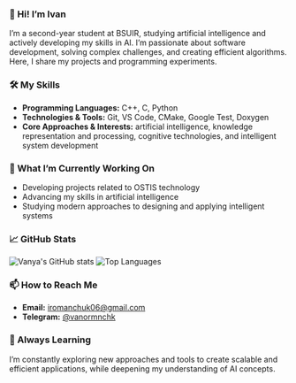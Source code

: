 ### 👋 Hi! I’m Ivan

I’m a second-year student at BSUIR, studying artificial intelligence and actively developing my skills in AI. I’m passionate about software development, solving complex challenges, and creating efficient algorithms. Here, I share my projects and programming experiments.

### 🛠️ My Skills

- **Programming Languages:** C++, C, Python
- **Technologies & Tools:** Git, VS Code, CMake, Google Test, Doxygen
- **Core Approaches & Interests:** artificial intelligence, knowledge representation and processing, cognitive technologies, and intelligent system development

### 🔭 What I’m Currently Working On

- Developing projects related to OSTIS technology
- Advancing my skills in artificial intelligence
- Studying modern approaches to designing and applying intelligent systems
  
### 📈 GitHub Stats

![Vanya's GitHub stats](https://github-readme-stats.vercel.app/api?username=IRomanchuk06&show_icons=true&theme=radical)
![Top Languages](https://github-readme-stats.vercel.app/api/top-langs/?username=IRomanchuk06&layout=compact&theme=radical)

### 📫 How to Reach Me

- **Email:** iromanchuk06@gmail.com
- **Telegram:** [@vanormnchk](https://t.me/vanormnchk)

### 🌱 Always Learning

I’m constantly exploring new approaches and tools to create scalable and efficient applications, while deepening my understanding of AI concepts.
